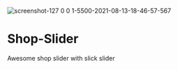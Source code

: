 ![screenshot-127 0 0 1-5500-2021-08-13-18-46-57-567](https://user-images.githubusercontent.com/12232327/129380797-c04a5ed2-ce44-4cb0-9b71-dcea0c2b012a.png)

# Shop-Slider
Awesome shop slider with slick slider
